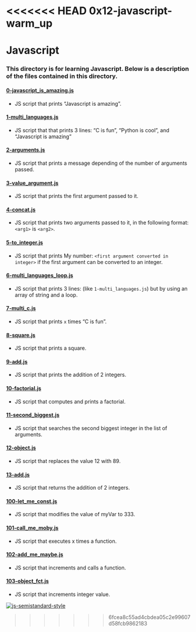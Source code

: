 <<<<<<< HEAD
0x12-javascript-warm_up
=======
# Javascript
### This directory is for learning Javascript. Below is a description of the files contained in this directory.

#### [0-javascript_is_amazing.js](./0-javascript_is_amazing.js)
* JS script that prints “Javascript is amazing”.

#### [1-multi_languages.js](./1-multi_languages.js)
* JS script that that prints 3 lines: “C is fun”, “Python is cool”, and “Javascript is amazing”

#### [2-arguments.js](./2-arguments.js)
* JS script that prints a message depending of the number of arguments passed.

#### [3-value_argument.js](./3-value_argument.js)
* JS script that prints the first argument passed to it.

#### [4-concat.js](./4-concat.js)
* JS script that prints two arguments passed to it, in the following format: `<arg1>` is `<arg2>`.

#### [5-to_integer.js](./5-to_integer.js)
* JS script that prints My number: `<first argument converted in integer>` if the first argument can be converted to an integer.

#### [6-multi_languages_loop.js](./6-multi_languages_loop.js)
* JS script that prints 3 lines: (like `1-multi_languages.js`) but by using an array of string and a loop.

#### [7-multi_c.js](./7-multi_c.js)
* JS script that prints `x` times “C is fun”.

#### [8-square.js](./8-square.js)
* JS script that prints a square.

#### [9-add.js](./9-add.js)
* JS script that prints the addition of 2 integers.

#### [10-factorial.js](./10-factorial.js)
* JS script that computes and prints a factorial.

#### [11-second_biggest.js](./11-second_biggest.js)
* JS script that searches the second biggest integer in the list of arguments.

#### [12-object.js](./12-object.js)
* JS script that replaces the value 12 with 89.

#### [13-add.js](./13-add.js)
* JS script that returns the addition of 2 integers.

#### [100-let_me_const.js](./100-let_me_const.js)
* JS script that modifies the value of myVar to 333.

#### [101-call_me_moby.js](./101-call_me_moby.js)
* JS script that executes x times a function.

#### [102-add_me_maybe.js](./102-add_me_maybe.js)
* JS script that increments and calls a function.

#### [103-object_fct.js](./103-object_fct.js)
* JS script that increments integer value.

[![js-semistandard-style](https://img.shields.io/badge/code%20style-semistandard-brightgreen.svg?style=flat-square)](https://github.com/standard/semistandard)
>>>>>>> 6fcea8c55ad4cbdea05c2e99607d58fcb9862183
